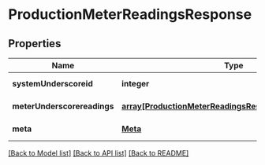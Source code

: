 # ProductionMeterReadingsResponse

## Properties
Name | Type | Description | Notes
------------ | ------------- | ------------- | -------------
**systemUnderscoreid** | **integer** |  | [default to null]
**meterUnderscorereadings** | [**array[ProductionMeterReadingsResponseMeterReadings]**](ProductionMeterReadingsResponseMeterReadings.md) |  | [default to null]
**meta** | [**Meta**](Meta.md) |  | [default to null]

[[Back to Model list]](../README.md#documentation-for-models) [[Back to API list]](../README.md#documentation-for-api-endpoints) [[Back to README]](../README.md)


